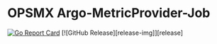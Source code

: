 # OPSMX Argo-MetricProvider-Job
[![Go Report Card](https://goreportcard.com/badge/github.com/opsmx/argo-metricprovider-job)](https://goreportcard.com/report/github.com/opsmx/argo-metricprovider-job)
[![GitHub Release][release-img]][release]
